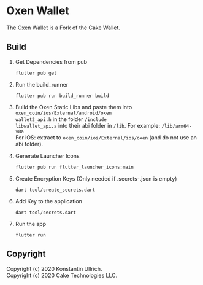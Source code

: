 # Oxen Wallet

The Oxen Wallet is a Fork of the Cake Wallet.

## Build

1. Get Dependencies from pub
    ```shell script
    flutter pub get
    ```

2. Run the build_runner
    ```shell script
    flutter pub run build_runner build
    ```

3. Build the Oxen Static Libs and paste them into `oxen_coin/ios/External/android/oxen`\
    `wallet2_api.h` in the folder `/include`\
    `libwallet_api.a` into their abi folder in `/lib`. For example: `/lib/arm64-v8a`\
    For iOS: extract to `oxen_coin/ios/External/ios/oxen` (and do not use an abi folder).

4. Generate Launcher Icons
    ```shell script
    flutter pub run flutter_launcher_icons:main
    ```

5. Create Encryption Keys (Only needed if .secrets-<env>.json is empty)
    ```shell script
    dart tool/create_secrets.dart
    ```

6. Add Key to the application
    ```shell script
    dart tool/secrets.dart
    ```

7. Run the app
    ```shell script
    flutter run
    ```

## Copyright
Copyright (c) 2020 Konstantin Ullrich.\
Copyright (c) 2020 Cake Technologies LLC.
